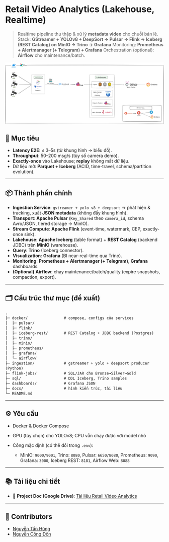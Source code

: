 # Retail Video Analytics (Lakehouse, Realtime)

> Realtime pipeline thu thập & xử lý **metadata video** cho chuỗi bán lẻ.
> Stack: **GStreamer + YOLOv8 + DeepSort → Pulsar → Flink → Iceberg (REST Catalog) on MinIO → Trino → Grafana**
> Monitoring: **Prometheus + Alertmanager (+ Telegram) + Grafana**
> Orchestration (optional): **Airflow** cho maintenance/batch.

![architecture](docs/architecture.jpg)

## 🎯 Mục tiêu

* **Latency E2E**: ≤ 3–5s (từ khung hình → biểu đồ).
* **Throughput**: 50–200 msg/s (tùy số camera demo).
* **Exactly-once** vào Lakehouse; **replay** không mất dữ liệu.
* Dữ liệu mở: **Parquet + Iceberg** (ACID, time-travel, schema/partition evolution).

---

## 📦 Thành phần chính

* **Ingestion Service**: `gstreamer + yolo v8 + deepsort` → phát hiện & tracking, xuất **JSON metadata** (không đẩy khung hình).
* **Transport**: **Apache Pulsar** (`Key_Shared` theo `camera_id`, schema Avro/JSON, tiered storage → MinIO).
* **Stream Compute**: **Apache Flink** (event-time, watermark, CEP, exactly-once sink).
* **Lakehouse**: **Apache Iceberg** (table format) + **REST Catalog** (backend JDBC) trên **MinIO** (warehouse).
* **Query**: **Trino** (Iceberg connector).
* **Visualization**: **Grafana** (BI near-real-time qua Trino).
* **Monitoring**: **Prometheus + Alertmanager (+ Telegram)**, **Grafana** dashboards.
* **(Optional)** **Airflow**: chạy maintenance/batch/quality (expire snapshots, compaction, export).

---

## 🗂 Cấu trúc thư mục (đề xuất)

```
.
├─ docker/                # compose, configs của services
│  ├─ pulsar/
│  ├─ flink/
│  ├─ iceberg-rest/       # REST Catalog + JDBC backend (Postgres)
│  ├─ trino/
│  ├─ minio/
│  ├─ prometheus/
│  ├─ grafana/
│  └─ airflow/
├─ ingestion/             # gstreamer + yolo + deepsort producer (Python)
├─ flink-jobs/            # SQL/JAR cho Bronze→Silver→Gold
├─ sql/                   # DDL Iceberg, Trino samples
├─ dashboards/            # Grafana JSON
├─ docs/                  # hình kiến trúc, tài liệu
└─ README.md
```

---

## ⚙️ Yêu cầu

* Docker & Docker Compose
* GPU (tùy chọn) cho YOLOv8; CPU vẫn chạy được với model nhỏ
* Cổng mặc định (có thể đổi trong `.env`):

  * MinIO: `9000/9001`, Trino: `8080`, Pulsar: `6650/8080`, Prometheus: `9090`, Grafana: `3000`, Iceberg REST: `8181`, Airflow Web: `8088`

---

## 📚 Tài liệu chi tiết

- 📄 **Project Doc (Google Drive)**: [Tài liệu Retail Video Analytics](https://drive.google.com/drive/folders/15HIuR8GIeGHsRPt7F2PeaChrG9XlMYoa?usp=sharing)


---

## 👥 Contributors
- [Nguyễn Tấn Hùng](https://github.com/hungfnguyen)
- [Nguyễn Công Đôn](https://github.com/CongDon1207)

